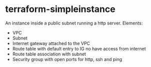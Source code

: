 # terraform-simpleinstance
An instance inside a public subnet running a http server. Elements:

* VPC
* Subnet
* Internet gateway attached to the VPC
* Route table with default entry to IG no have access from internet
* Route table association with subnet
* Security group with open ports for http, ssh and ping
